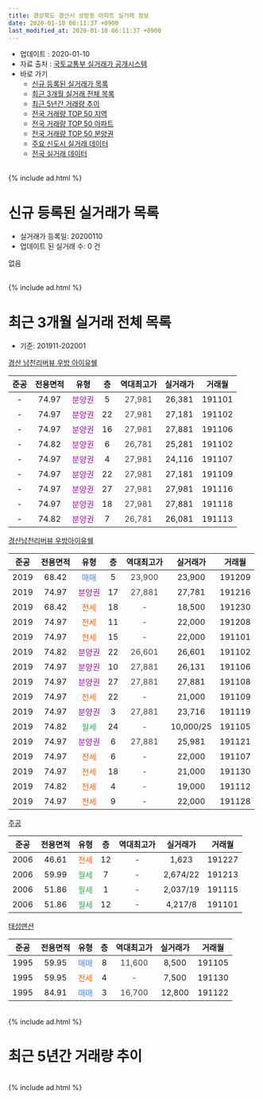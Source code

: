 ```yaml
---
title: 경상북도 경산시 상방동 아파트 실거래 정보
date: 2020-01-10 06:11:37 +0900
last_modified_at: 2020-01-10 06:11:37 +0900
---
```


* 업데이트 : 2020-01-10
* 자료 출처 : [국토교통부 실거래가 공개시스템](http://rt.molit.go.kr)
* 바로 가기
    * [신규 등록된 실거래가 목록](#신규-등록된-실거래가-목록)
    * [최근 3개월 실거래 전체 목록](#최근-3개월-실거래-전체-목록)
    * [최근 5년간 거래량 추이](#최근-5년간-거래량-추이)
    * [전국 거래량 TOP 50 지역](https://inasie.github.io/apt-trade-info/최근-3개월-전국에서-가장-거래가-많이-발생한-지역)
    * [전국 거래량 TOP 50 아파트](https://inasie.github.io/apt-trade-info/최근-3개월-전국에서-가장-거래가-많이-발생한-아파트)
    * [전국 거래량 TOP 50 분양권](https://inasie.github.io/apt-trade-info/최근-3개월-전국에서-가장-거래가-많이-발생한-분양권)
    * [주요 신도시 실거래 데이터](https://inasie.github.io/apt-trade-info/주요-신도시)
    * [전국 실거래 데이터](https://inasie.github.io/apt-trade-info/전국)
<br>
{% include ad.html %}
<br>

# 신규 등록된 실거래가 목록
* 실거래가 등록일: 20200110
* 업데이트 된 실거래 수: 0 건

없음

<br>
{% include ad.html %}
<br>

# 최근 3개월 실거래 전체 목록
* 기준: 201911-202001


[경산 남천리버뷰 우방 아이유쉘](https://search.naver.com/search.naver?query=%EA%B2%BD%EC%83%81%EB%B6%81%EB%8F%84+%EA%B2%BD%EC%82%B0%EC%8B%9C+%EC%83%81%EB%B0%A9%EB%8F%99+%EA%B2%BD%EC%82%B0+%EB%82%A8%EC%B2%9C%EB%A6%AC%EB%B2%84%EB%B7%B0+%EC%9A%B0%EB%B0%A9+%EC%95%84%EC%9D%B4%EC%9C%A0%EC%89%98)

|준공|전용면적|유형|층|역대최고가|실거래가|거래월|
|:---:|:---:|:---:|:---:|:---:|:---:|:---:|
|-|74.97|<span style="color:#9C11A5">분양권</span>|5|<span style="color:#444444">27,981</span>|26,381|191101|
|-|74.97|<span style="color:#9C11A5">분양권</span>|22|<span style="color:#444444">27,981</span>|27,181|191102|
|-|74.97|<span style="color:#9C11A5">분양권</span>|16|<span style="color:#444444">27,981</span>|27,881|191106|
|-|74.82|<span style="color:#9C11A5">분양권</span>|6|<span style="color:#444444">26,781</span>|25,281|191102|
|-|74.97|<span style="color:#9C11A5">분양권</span>|4|<span style="color:#444444">27,981</span>|24,116|191107|
|-|74.97|<span style="color:#9C11A5">분양권</span>|22|<span style="color:#444444">27,981</span>|27,181|191109|
|-|74.97|<span style="color:#9C11A5">분양권</span>|27|<span style="color:#444444">27,981</span>|27,981|191116|
|-|74.97|<span style="color:#9C11A5">분양권</span>|18|<span style="color:#444444">27,981</span>|27,881|191118|
|-|74.82|<span style="color:#9C11A5">분양권</span>|7|<span style="color:#444444">26,781</span>|26,081|191113|

[경산남천리버뷰 우방아이유쉘](https://search.naver.com/search.naver?query=%EA%B2%BD%EC%83%81%EB%B6%81%EB%8F%84+%EA%B2%BD%EC%82%B0%EC%8B%9C+%EC%83%81%EB%B0%A9%EB%8F%99+%EA%B2%BD%EC%82%B0%EB%82%A8%EC%B2%9C%EB%A6%AC%EB%B2%84%EB%B7%B0+%EC%9A%B0%EB%B0%A9%EC%95%84%EC%9D%B4%EC%9C%A0%EC%89%98)

|준공|전용면적|유형|층|역대최고가|실거래가|거래월|
|:---:|:---:|:---:|:---:|:---:|:---:|:---:|
|2019|68.42|<span style="color:#4285f3">매매</span>|5|<span style="color:#444444">23,900</span>|23,900|191209|
|2019|74.97|<span style="color:#9C11A5">분양권</span>|17|<span style="color:#444444">27,881</span>|27,781|191216|
|2019|68.42|<span style="color:#ff5a00">전세</span>|18|<span style="color:#444444">-</span>|18,500|191230|
|2019|74.97|<span style="color:#ff5a00">전세</span>|11|<span style="color:#444444">-</span>|22,000|191208|
|2019|74.97|<span style="color:#ff5a00">전세</span>|15|<span style="color:#444444">-</span>|22,000|191101|
|2019|74.82|<span style="color:#9C11A5">분양권</span>|22|<span style="color:#444444">26,601</span>|26,601|191102|
|2019|74.97|<span style="color:#9C11A5">분양권</span>|10|<span style="color:#444444">27,881</span>|26,131|191106|
|2019|74.97|<span style="color:#9C11A5">분양권</span>|27|<span style="color:#444444">27,881</span>|27,881|191108|
|2019|74.97|<span style="color:#ff5a00">전세</span>|22|<span style="color:#444444">-</span>|21,000|191109|
|2019|74.97|<span style="color:#9C11A5">분양권</span>|3|<span style="color:#444444">27,881</span>|23,716|191119|
|2019|74.82|<span style="color:#34a853">월세</span>|24|<span style="color:#444444">-</span>|10,000/25|191105|
|2019|74.97|<span style="color:#9C11A5">분양권</span>|6|<span style="color:#444444">27,881</span>|25,981|191121|
|2019|74.97|<span style="color:#ff5a00">전세</span>|6|<span style="color:#444444">-</span>|22,000|191107|
|2019|74.97|<span style="color:#ff5a00">전세</span>|18|<span style="color:#444444">-</span>|21,000|191130|
|2019|74.82|<span style="color:#ff5a00">전세</span>|4|<span style="color:#444444">-</span>|19,000|191112|
|2019|74.97|<span style="color:#ff5a00">전세</span>|9|<span style="color:#444444">-</span>|22,000|191128|

[주공](https://search.naver.com/search.naver?query=%EA%B2%BD%EC%83%81%EB%B6%81%EB%8F%84+%EA%B2%BD%EC%82%B0%EC%8B%9C+%EC%83%81%EB%B0%A9%EB%8F%99+%EC%A3%BC%EA%B3%B5)

|준공|전용면적|유형|층|역대최고가|실거래가|거래월|
|:---:|:---:|:---:|:---:|:---:|:---:|:---:|
|2006|46.61|<span style="color:#ff5a00">전세</span>|12|<span style="color:#444444">-</span>|1,623|191227|
|2006|59.99|<span style="color:#34a853">월세</span>|7|<span style="color:#444444">-</span>|2,674/22|191213|
|2006|51.86|<span style="color:#34a853">월세</span>|1|<span style="color:#444444">-</span>|2,037/19|191115|
|2006|51.86|<span style="color:#34a853">월세</span>|12|<span style="color:#444444">-</span>|4,217/8|191101|

[태성맨션](https://search.naver.com/search.naver?query=%EA%B2%BD%EC%83%81%EB%B6%81%EB%8F%84+%EA%B2%BD%EC%82%B0%EC%8B%9C+%EC%83%81%EB%B0%A9%EB%8F%99+%ED%83%9C%EC%84%B1%EB%A7%A8%EC%85%98)

|준공|전용면적|유형|층|역대최고가|실거래가|거래월|
|:---:|:---:|:---:|:---:|:---:|:---:|:---:|
|1995|59.95|<span style="color:#4285f3">매매</span>|8|<span style="color:#444444">11,600</span>|8,500|191105|
|1995|59.95|<span style="color:#ff5a00">전세</span>|4|<span style="color:#444444">-</span>|7,500|191130|
|1995|84.91|<span style="color:#4285f3">매매</span>|3|<span style="color:#444444">16,700</span>|12,800|191122|


<br>
{% include ad.html %}
<br>

# 최근 5년간 거래량 추이


<div style="width:100%;">
    <canvas id="deal_progress" height="200"></canvas>
</div>

<script>
new Chart(document.getElementById("deal_progress"), {
    type: 'line',
    data: {
        labels: ['201501','201502','201503','201504','201505','201506','201507','201508','201509','201510','201511','201512','201601','201602','201603','201604','201605','201606','201607','201608','201609','201610','201611','201612','201701','201702','201703','201704','201705','201706','201707','201708','201709','201710','201711','201712','201801','201802','201803','201804','201805','201806','201807','201808','201809','201810','201811','201812','201901','201902','201903','201904','201905','201906','201907','201908','201909','201910','201911','201912','202001'],
        datasets: [{
            label: '매매',
            pointRadius: 1,
            data: [1, 0, 3, 2, 1, 2, 3, 3, 2, 1, 0, 0, 1, 0, 0, 0, 0, 0, 2, 0, 0, 1, 1, 1, 1, 1, 6, 2, 1, 2, 2, 2, 0, 0, 0, 1, 2, 2, 1, 1, 2, 5, 3, 6, 3, 1, 1, 2, 0, 3, 1, 4, 2, 2, 1, 9, 18, 8, 16, 2, 0],
            borderColor: "rgba(255, 201, 14, 1)",
            backgroundColor: "rgba(255, 201, 14, 0.5)",
            fill: false,
            lineTension: 0
        },{
            label: '전월세',
            pointRadius: 1,
            data: [4, 14, 4, 3, 1, 1, 3, 2, 2, 3, 1, 2, 3, 3, 5, 4, 2, 0, 3, 2, 2, 0, 1, 1, 1, 13, 4, 0, 1, 1, 2, 5, 3, 2, 3, 5, 2, 1, 0, 1, 1, 1, 1, 6, 1, 0, 2, 6, 3, 5, 3, 3, 3, 1, 1, 1, 9, 13, 10, 4, 0],
            borderColor: "rgba(0, 141, 185, 1)",
            backgroundColor: "rgba(0, 141, 185, 0.5)",
            fill: false,
            lineTension: 0
        }
        ]
    },
    options: {
        responsive: true,
        title: {
            display: false
        },
        tooltips: {
            mode: 'index',
            intersect: false
        },
        hover: {
            mode: 'nearest',
            intersect: true
        },
        scales: {
            xAxes: [{
                display: true,
                scaleLabel: {
                    display: true,
                    labelString: '년/월'
                }
            }],
            yAxes: [{
                display: true,
                ticks: {
                    suggestedMin: 0,
                },
                scaleLabel: {
                    display: true,
                    labelString: '실거래 수'
                }
            }]
        }
    }
});

</script>


<br>
{% include ad.html %}
<br>

